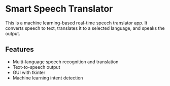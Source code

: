 # Smart Speech Translator

This is a machine learning-based real-time speech translator app.
It converts speech to text, translates it to a selected language, and speaks the output.

## Features
- Multi-language speech recognition and translation
- Text-to-speech output
- GUI with tkinter
- Machine learning intent detection
